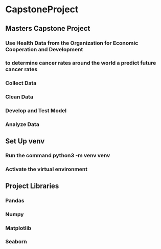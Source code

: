 # CapstoneProject
## Masters Capstone Project
### Use Health Data from the Organization for Economic Cooperation and Development
### to determine cancer rates around the world a predict future cancer rates
### Collect Data
### Clean Data
### Develop and Test Model
### Analyze Data
###
###
## Set Up venv
### Run the command python3 -m venv venv
### Activate the virtual environment

## Project Libraries
### Pandas
### Numpy
### Matplotlib
### Seaborn
